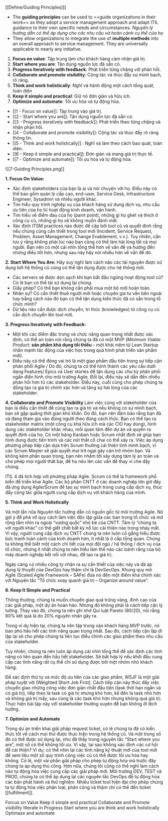 [[Define/Guiding Principles]]]

- The **guiding principles** can be used to ==guide organizations in their work== as they adopt a service management approach and adapt ITIL guidance to their own specific needs and circumstances. *Nguyên lý hướng dẫn có thể áp dụng  cho các nhu cầu và hoàn cảnh cụ thể của họ*
- They allow organizations to integrate the use of **multiple methods** into an overall approach to service management. They are universally applicable to nearly any initiative.

1. **Focus on value**: Tập trung làm cho khách hàng cảm nhận giá trị.
2. **Start where you are**: Tận dụng nguồn lực đã sẵn có.
3. **Progress iteratively with feedback**: Phát triển từng chặng với phản hồi.
4. **Collaborate and promote visibility**: Cộng tác và thúc đẩy sự minh bạch, rõ ràng.
5. **Think and work holistically**: Nghĩ và hành động một cách tổng quát, toàn diện
6. **Keep it simple and practical**: Giữ nó đơn giản và hữu ích.
7. **Optimize and automate**: Tối ưu hóa và tự động hóa.

- [[1 - Focus on value]]: Tập trung vào giá trị.
- [[2 - Start where you are]]: Tận dụng nguồn lực đã sẵn có.
- [[3 - Progress iteratively with feedback]]: Phát triển theo từng chặng và nhận phản hồi.
- [[4 - Collaborate and promote visibility]]: Cộng tác và thúc đẩy rõ ràng thông tin.
- [[5 - Think and work holistically]] : Nghĩ và làm theo cách bao quát, toàn diện.
- [[6 - Keep it simple and practical]]: Đơn giản và mang giá trị thực tế.
- [[7 - Optimize and automate]]: Tối ưu hóa và tự động hóa.

![[7-Guiding Principles.png]]

**1. Focus On Value:**
- Xác định stakeholders của bạn là ai và nói chuyện với họ. Điều này có thể bao gồm quản lý cấp cao, end-user, Service Desk, Infrastructure Engineer, Sysadmin và nhiều người khác.
- Tìm hiểu quy trình nghiệp vụ của khách hàng sử dụng dịch vụ, nhu cầu ưu tiên của họ từ hoạt động kinh doanh, vận hành.
- Tìm hiểu về điểm đau của họ (paint point), những gì họ ghét và thích ở công cụ cũ, những gì họ sẽ không muốn đánh mất.
- Xác định ITSM practices nào được đề cập bởi tool cũ và quyết định rằng nếu chúng cũng cần thiết trong tool mới (Incident, Service Request, Problem, Asset Management, Change Enablement, v.v.). Tuy nhiên, cần lưu ý rằng không phải lúc nào bạn cũng có thể làm hài lòng tất cả mọi người. Bạn nên có một cái nhìn tổng thể hơn về vấn đề và hướng đến những điều tốt hơn, nhưng sau này hãy nói nhiều hơn về vấn đề đó.

**2. Start Where You Are:**
Hãy suy nghĩ làm cách nào các tài nguyên được sử dụng bởi hệ thống cũ cũng có thể tận dụng được cho hệ thống mới.
- Các servers sẽ được dọn sạch khi bạn bắt đầu ngừng hoạt động tool cũ? Có lẽ bạn có thể tái sử dụng lại chúng.
- Giấy phép? Có thể bạn không cần phải mua một bộ mới hoàn toàn.
- Nhân sự? Có cần thiết thuê người mới hoặc chuyên gia tư vấn bên ngoài hay bằng cách nào đó bạn có thể tận dụng kiến thức đã có sẵn trong tổ chức mình?
- Dữ liệu nào cần được dịch chuyển, tri thức (knowledges) từ công cụ cũ cần dịch chuyển lên tool mới.

**3. Progress Iteratively with Feedback:**
- Một khi các điểm đặc trưng và chức năng quan trọng nhất được xác định, có thể an toàn nói rằng chúng ta đã có một MVP (*Minimum Viable Product*: **sản phẩm khả dụng tối thiểu** - một khái niệm từ Lean Startup nhấn mạnh tác động của việc học trong quá trình phát triển sản phẩm mới).
- Điều này có thể đóng vai trò là một giao phẩm đầu tiên trong sự tiếp cận phân phối Agile / Do đó, chúng ta có thể hình thành các yêu cầu dưới dạng Features/ Epics và User stories để tận dụng các chu kỳ phân phối ngắn điển hình cho môi trường Agile. Đổi lại, điều này sẽ dẫn đến nhiều phản hồi hơn từ các stakeholder. Điều này, cuối cùng cho phép chúng ta đồng tạo ra giá trị chính xác hơn và tăng sự hài lòng của các stakeholder.

**4. Collaborate and Promote Visibility**
Làm việc cùng với stakeholder của bạn là điều cần thiết để cùng tạo ra giá trị và nếu không có sự minh bạch, bạn sẽ gặp quãng thời gian khó khăn. Do đó, bạn nên đảm bảo rằng bạn đã và đang tham gia vào đúng người theo đúng cách thức. Bạn có thể tạo ra stakeholder matrix (một công cụ khá hữu ích mà các CIO hay dùng), hình dung các stakeholder khác nhau, mối quan tâm đến dự án và quyền ra quyết định của họ. Có một bảng Kanban hoặc Scrum nhất định sẽ giúp bạn hình dung được tiến trình và các nút thắt cổ chai có thể xảy ra. Việc áp dụng phương pháp tiếp cận dựa trên Scrum thường cải thiện tính minh bạch, vì các Scrum Master sẽ giải quyết mọi trở ngại gây cản trở nhóm bạn. Và không kém phần quan trọng, bạn nên nhắm tới xây dựng tâm lý an toàn và cho phép mọi người thất bại, để họ nêu lên các vấn đề thay vì che đậy chúng.

ITIL 4 đã tích hợp với phương pháp Agile. Scrum có thể là framework phổ biến để triển khai Agile. Các bộ phận CNTT ở các doanh nghiệp lớn giờ đây đã ứng dụng Agile/Scrum để tạo sự minh bạch trong cung cấp dịch vụ, thúc đẩy cộng tác giữa người cung cấp dịch vụ với khách hàng của mình.

**5. Think and Work Holistically**

Và một lần nữa Nguyên tắc hướng dẫn có nguồn gốc từ môi trường Agile. Nó gợi ý để phá vỡ quy cách làm việc độc lập giữa các ban trong tổ chức và mở rộng tầm nhìn ra ngoài “vương quốc” nhỏ bé của CNTT. Tâm lý “chúng ta với người khác” có thể giết chết bất kỳ nỗ lực cải thiện nào trong nháy mắt. Vì vậy, người cung cấp dịch vụ CNTT chúng ta nên luôn cố gắng hiểu được bức tranh toàn cảnh của kinh doanh hơn, ít nhất là ở cấp tổng quan. Chúng ta không thể biết một cách chi tiết của mọi đội ngũ / hệ thống / dịch vụ của tổ chức, nhưng ít nhất chúng ta nên hiểu làm thế nào các bánh răng của bộ máy doanh nghiệp kết nối với nhau, để tạo ra giá trị.

Ngày càng có nhiều công ty nhận ra sự cần thiết của việc này và đã áp dụng lý thuyết của DevOps hay thậm chí là DevSecOps. Khung quy mô Agile (Scaled Agile Framework – SAFe) đưa nó đến một điểm khá chính xác với Nguyên tắc “Tổ chức xoay quanh giá trị – Organize around value”.

**6. Keep It Simple and Practical**

Thông thường, chúng ta muốn chuyển giao quả trứng vàng, đỉnh cao của các giải pháp, một dự án hoàn hảo. Nhưng đó không phải là cách tiếp cận lý tưởng. Thay vào đó, chúng ta nên ghi nhớ Qui luật Pareto (80/20), nói rằng 80% kết quả là do 20% nguyên nhân gây ra.

Trong ví dụ hiện tại, chúng ta nên tập trung vào khách hàng MVP trước, nó bao phủ hầu hết các tính năng quan trọng nhất. Sau đó, cách tiếp cận lặp đi lặp lại sẽ cho phép chúng ta liên tục điều chỉnh các giao phẩm theo nhu cầu của stakeholder.

Tuy nhiên, chúng ta nên luôn áp dụng cái nhìn tổng thể để xác định các tính năng có liên quan đến hầu hết stakeholder. Sẽ bất hợp lý nếu khởi đầu cung cấp các tính năng rất cụ thể chỉ sử dụng được bởi một nhóm nhỏ khách hàng.

Để xác định thứ tự và mức độ ưu tiên của các giao phẩm, WSJF là một giải pháp tuyệt vời (Weighted Short Job First). Cách tiếp cận này thúc đẩy việc chuyển giao những công việc đơn giản nhất đầu tiên (task thời hạn ngắn và có giá trị), tiếp theo là task có giá trị nhưng khó hơn, kế đến là task nhỏ hơn và không giá trị mấy, sau cùng là các task khó hơn nhưng không quá giá trị. Thực hiện bài tập này với stakeholder thường xuyên để bạn không đi lệch hướng.

**7. Optimize and Automate**

Trong dự án triển khai giải pháp request ticket, có lẽ chúng ta đã có kiến thức tốt về cách mọi thứ được thực hiện trong hệ thống cũ. Và một trong số đó có thể được sử dụng lại, như đã thấy trong nguyên tắc “Start where you are”, một số có thể không tối ưu. Vì vậy, tại sao không xác định các cơ hội để cải thiện? Ví dụ: có thể nhìn lại các tính năng kỹ thuật mới của tool mới để xem liệu một số quy trình công việc cũ có thể được tối ưu hóa hay không. Có lẽ, một vài phần giải pháp cho phép tự động hóa mà trước đây chúng ta áp dụng thủ công. Hơn nữa, chúng tôi cũng có thể nghĩ làm cách nào tự động hóa việc cung cấp các giải pháp mới. Môi trường DEV, TEST và PROD, chúng ta có thể áp dụng lại các nguyên tắc DevOps để tự động hóa các bản phát hành và thử nghiệm. Nhiều ticket tool hiện đại cho phép chúng ta tự động hóa việc phân loại, phân công và thậm chí có thể đến ticket [[fulfillment]].

Forcus on Value
Keep it simple and practical
Collaborate and Promote visibility
Itterate in Progress
Start where you are
think and work holistically
Optimaze and automate
